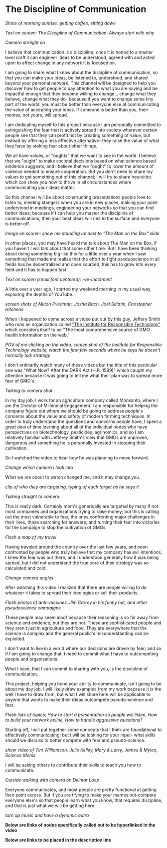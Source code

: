 # The Discipline of Communication
*Shots of morning sunrise, getting coffee, sitting down*

*Text on screen: The Discipline of Communication: Always start with why*

*Camera straight on*

I believe that communication is a discipline; once it is honed to a master level craft it can engineer ideas to be understood, agreed with and acted upon to affect change in any network it is focused on.

I am going to share what I know about the discipline of communication, so that you can make your ideas, be listened to, understood, and shared beyond your personal network.  This channel will be designed to help you discover how to get people to pay attention to what you are saying and be impactful enough that they become willing to change... change what they believe, change what they do- because if you want to change some tiny part of the world, you must be better than everyone else at communicating the value of accepting your ideas. If someone is better than you, their memes, not yours, will spread.

I am dedicating myself to this project because I am personally committed to extinguishing the fear that is actively spread into society wherever certain people see that they can profit not by creating something of value, but instead by offering a less effective alternative- they raise the value of what they have by stoking fear about other things. 

We all have values, or "oughts" that we want to see in the world.  I beleive that we "ought" to make societal decisions based on what science based evidence suggests, and I believe that we "ought" to lower the amount of violence needed to ensure cooperation.  But you don't need to share my values to get something out of this channel; I will try to share heursitics which can show you how to thrive in all circumstances where commuincating your ideas matter.

So this channel will be about constructing presentations people love to listen to, meeting stangers when you are in new places, making your point understood in meetings, engineering your networks so that you can find better ideas; because if I can help you master the discipline of communications, then your best ideas will ries to the surface and everyone is better off.  

*Image on screen: show me standing up next to "The Man on the Box" slide*

In other places, you may have heard me talk about The Man on the Box, if you haven't I will talk about that some other time.  But I have been thinking about doing something big like this for a little over a year when I saw something that made me realize that the effort to fight pseduoscience in all fields has be decentralized and open sourced; this has to grow into every field and it has to happen fast.

*Text on screen (small font centered): ~re-inactment*

A little over a year ago, I started my weekend morning in my usual way, exploring the depths of YouTube.

*screen shots of Milton Friedman, Josha Bach, Joel Salatin, Christopher Hitchens*

When I happened to come across a video put out by this guy, Jeffery Smith who runs an organization called ["The Institute for Responsible Technology"](http://responsibletechnology.org/) which considers itself to be "The most comprehensive source of GMO health information on the web."

*POV of me clicking on the video, screen shot of the Institute for Responsible Technology website, watch the first few seconds where he says he doesn't normally talk strategy*

I don't ordinarily watch many of these videos but the title of this particular one was "What Now? After the DARK Act (H.R. 1599)" which caught my attention because it was going to tell me what their plan was to spread more fear of GMO's.

*Talking to camera shot*

In my day job, I work for an agriculture company called Monsanto; where I am the Director of Millennial Engagement. I am responsible for helping the company figure out where we should be going to address people's concerns about the value and safety of modern farming techniques.  In order to truly understand the questions and concerns people have, I spent a great deal of time learning about all of the individual nodes who have perspectives on biotechnology, pesticides, agrinomics; and so I am relatively familiar with Jefferey Smith's view that GMOs are unproven, dangerous and something he is personally invested in stopping their cultivation.

So I watched the video to hear how he was planning to move forward.

*Change which camera I look into*

What we are about to watch changed me, and it may change you.

*clip of who they are targeting, typing of each target as he says it*

*Talking straight to camera*

This is really dark.  Certainly mom's generically are targeted by many if not most companies and organizations trying to raise money; but this is calling out the most vulnerable to fear, the ones confronting major challenges in their lives, those searching for answers; and turning their fear into victories for the campaign to stop the cultivation of GMOs.

*Flash a map of my travel*

Having traveled around the country over the last few years, and been confronted by people who truly believe that my company has evil intentions, I knew the fear was out there, and I understood generally how it was being spread, but I did not understand the true core of their strategy was so calculated and cold.

*Change camera angles*

After watching this video I realized that there are people willing to do whatever it takes to spread their ideologies or sell their products.

*Flash photos of anti-vaccines, Jim Carrey in his funny hat, and other pseudoscience campaigns*

These people may seem aloof because their reasoning is so far away from science and evidence, but they are not.  These are sophisticated people and they aren't just in agriculture and food.  They are everywhere that the science is complex and the general public's misunderstanding can be exploited.

I don't want to live in a world where our decisions are driven by fear; and so if I am going to change that, I need to commit what I have to outcompeting people and organizations.

What I have, that I can commit to sharing with you, is the discipline of communication.

This project, helping you hone your ability to communicate, isn't going to be about my day job.  I will likely draw examples from my work because it is the well I have to draw from, but what I will share here will be applicable to anyone that wants to make their ideas outcompete pseudo-science and fear.

*Flash lists of topics; How to start a presentation so people will listen, How to build your network online, How to handle aggressive questions?*

Starting off, I will put together some concepts that I think are foundational to effectively communicating; but I will be looking for your input- what skills should we discuss to better compete with fear and pseudo-science.

*show video of Tim Williamson, Julie Kelley, Mary & Larry, James & Myles, Science Moms*

I will be asking others to contribute their skills to teach you how to communicate.

*Outside walking with camera on Delmar Loop*

Everyone communicates, and most people are pretty functional at getting their point across. But if you are trying to make your memes out-compete everyone else's so that people learn what you know, that requires discipline, and that is just what we will be getting here.

*turn up music and have a dynamic outro*

**Below are links of nodes specifically called out to be hyperlinked in the video**


**Below are links to be placed in the description line**
